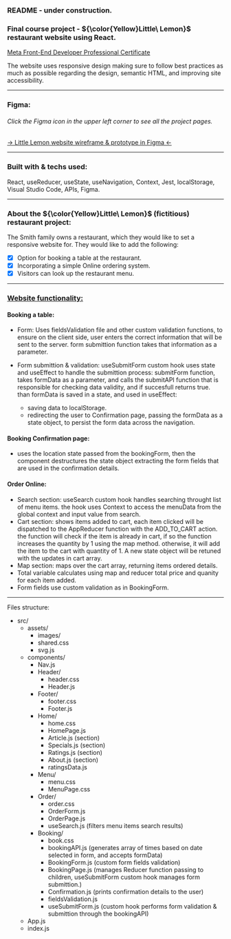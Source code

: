 ### README - under construction.

### Final course project - ${\color{Yellow}Little\ Lemon}$ restaurant website using React.

[Meta Front-End Developer Professional Certificate](https://www.coursera.org/professional-certificates/meta-front-end-developer/)

The website uses responsive design making sure to follow best practices as much as possible regarding the design, semantic HTML, and improving site accessibility.

<hr>

### Figma:
###### Click the Figma icon in the upper left corner to see all the project pages.
[-> Little Lemon website wireframe & prototype in Figma <-](https://www.figma.com/file/J0wZBiUwOUjlMKuwc3C9IB/Little-Lemon?node-id=0%3A1&t=WDE7ZFXVAkO2W12K-0)

<hr>

### Built with & techs used:
React, useReducer, useState, useNavigation, Context, Jest, localStorage, Visual Studio Code, APIs, Figma.

<hr>

### About the ${\color{Yellow}Little\ Lemon}$ (fictitious) restaurant project:
The Smith family owns a restaurant, which they would like to set a responsive website for.</b>
They would like to add the following:
- [x] Option for booking a table at the restaurant.
- [x] Incorporating a simple Online ordering system.
- [x] Visitors can look up the restaurant menu.

<hr>

### <ins>Website functionality:</ins>

#### Booking a table:
- Form: Uses fieldsValidation file and other custom validation functions,
  to ensure on the client side, user enters the correct information that will be sent to the server. 
  form submittion function takes that information as a parameter.
  
- Form submittion & validation: useSubmitForm custom hook uses state and useEffect to handle the submittion process:
  submitForm function, takes formData as a parameter, and calls the submitAPI function that is responsible for checking data validity, and if succesfull     returns true. than formData is saved in a state, and used in useEffect:
  - saving data to localStorage.
  - redirecting the user to Confirmation page, passing the formData as a state object, to persist the form data across the navigation.

#### Booking Confirmation page:
- uses the location state passed from the bookingForm, then the component destructures the state object extracting the form fields that are used in the       confirmation details.

#### Order Online:
- Search section: useSearch custom hook handles searching throught list of menu items. 
  the hook uses Context to access the menuData from the global context and input value from search.
- Cart section: shows items added to cart, each item clicked will be dispatched to the AppReducer function with the ADD_TO_CART action.
  the function will check if the item is already in cart, if so the function increases the quantity by 1 using the map method.
  otherwise, it will add the item to the cart with quantity of 1.
  A new state object will be retuned with the updates in cart array.
- Map section: maps over the cart array, returning items ordered details.
- Total variable calculates using map and reducer total price and quanity for each item added.
- Form fields use custom validation as in BookingForm.

<hr>
  
Files structure:
- src/
  - assets/
    - images/
    - shared.css
    - svg.js
  - components/
    - Nav.js
    - Header/
      - header.css
      - Header.js
    - Footer/
      - footer.css
      - Footer.js
    - Home/
      - home.css
      - HomePage.js
      - Article.js (section)
      - Specials.js (section)
      - Ratings.js (section)
      - About.js (section)
      - ratingsData.js
    - Menu/
      - menu.css
      - MenuPage.css
    - Order/
      - order.css
      - OrderForm.js
      - OrderPage.js
      - useSearch.js (filters menu items search results)
    - Booking/
      - book.css
      - bookingAPI.js (generates array of times based on date selected in form, and accepts formData)
      - BookingForm.js (custom form fields validation)
      - BookingPage.js (manages Reducer function passing to children, useSubmitForm custom hook manages form submittion.)
      - Confirmation.js (prints confirmation details to the user)
      - fieldsValidation.js
      - useSubmitForm.js (custom hook performs form validation & submittion through the bookingAPI)
  - App.js
  - index.js    
